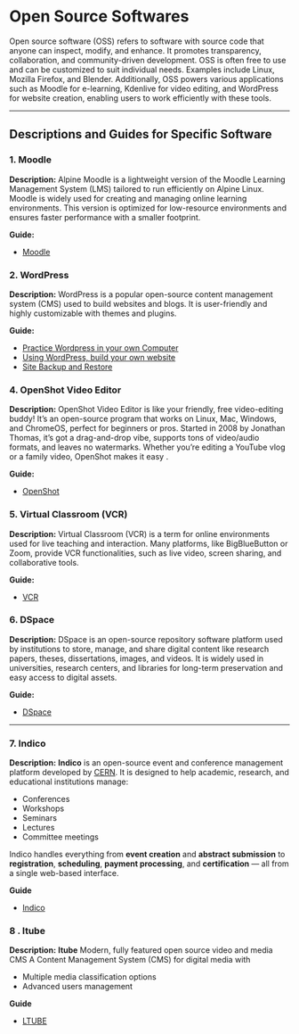 # Open Source Softwares

Open source software (OSS) refers to software with source code that anyone can inspect, modify, and enhance. It promotes transparency, collaboration, and community-driven development. OSS is often free to use and can be customized to suit individual needs. Examples include Linux, Mozilla Firefox, and Blender. Additionally, OSS powers various applications such as Moodle for e-learning, Kdenlive for video editing, and WordPress for website creation, enabling users to work efficiently with these tools.

---

## **Descriptions and Guides for Specific Software**

### **1. Moodle**
**Description:**
Alpine Moodle is a lightweight version of the Moodle Learning Management System (LMS) tailored to run efficiently on Alpine Linux. Moodle is widely used for creating and managing online learning environments. This version is optimized for low-resource environments and ensures faster performance with a smaller footprint.

**Guide:**
- [Moodle](https://github.com/LEARN-LK/lms/tree/master)


### **2. WordPress**
**Description:**
WordPress is a popular open-source content management system (CMS) used to build websites and blogs. It is user-friendly and highly customizable with themes and plugins.

**Guide:**
<!-- - [Wordpress installation](https://github.com/LEARN-LK/Open-Source-Softwares/blob/main/wp.md) -->
- [Practice Wordpress in your own Computer](https://github.com/LEARN-LK/Open-Source-Softwares/blob/main/Practice-Wordpress.md)
- [Using WordPress, build your own website](https://github.com/LEARN-LK/Open-Source-Softwares/blob/main/build-website.md)
- [Site Backup and Restore](https://github.com/LEARN-LK/Open-Source-Softwares/blob/main/Site-Backup%26Restore.md)
<!--
### **3.  Koha Library Management System** 
**Guide:**
- [koha](https://github.com/LEARN-LK/Open-Source-Softwares/blob/main/koha.md)  -->

### **4. OpenShot Video Editor**  
**Description:**
OpenShot Video Editor is like your friendly, free video-editing buddy! It’s an open-source program that works on Linux, Mac, Windows, and ChromeOS, perfect for beginners or pros. Started in 2008 by Jonathan Thomas, it’s got a drag-and-drop vibe, supports tons of video/audio formats, and leaves no watermarks. Whether you’re editing a YouTube vlog or a family video, OpenShot makes it easy .

**Guide:**
- [OpenShot](https://github.com/LEARN-LK/Openshot/blob/main/README.md)
  

### **5. Virtual Classroom (VCR)**
**Description:**
Virtual Classroom (VCR) is a term for online environments used for live teaching and interaction. Many platforms, like BigBlueButton or Zoom, provide VCR functionalities, such as live video, screen sharing, and collaborative tools.

**Guide:**
- [VCR](https://github.com/LEARN-LK/VCR)


<!-- ### **6. CapCut Video Editor**
**Description:**

CapCut is a free, user-friendly video editing app developed by ByteDance (the creators of TikTok). It is available for both mobile (iOS and Android) and desktop platforms. CapCut is widely used for creating short videos, vlogs, TikTok content, and more. It offers a wide range of editing tools, effects, and features that make it suitable for both beginners and advanced users.

**Guide:**
- [CapCut](https://github.com/LEARN-LK/Open-Source-Softwares/blob/main/CapCut.md)
-->

### **6. DSpace**
**Description:**
DSpace is an open-source repository software platform used by institutions to store, manage, and share digital content like research papers, theses, dissertations, images, and videos. It is widely used in universities, research centers, and libraries for long-term preservation and easy access to digital assets.


**Guide:**
- [DSpace](https://github.com/LEARN-LK/DSpace/blob/main/README.md)

---

### **7. Indico**
**Description:**
**Indico** is an open-source event and conference management platform developed by [CERN](https://cern.ch). It is designed to help academic, research, and educational institutions manage:

* Conferences
* Workshops
* Seminars
* Lectures
* Committee meetings

Indico handles everything from **event creation** and **abstract submission** to **registration**, **scheduling**, **payment processing**, and **certification** — all from a single web-based interface.

**Guide**
- [Indico](https://github.com/LEARN-LK/Indico/blob/main/README.md)

### **8 . Itube**
**Description:**
**Itube**  Modern, fully featured open source video and media CMS A Content Management System (CMS) for digital media with
 - Multiple media classification options
 - Advanced users management

**Guide**
- [LTUBE](https://github.com/LEARN-LK/LTUBE/tree/main)



<!-- ### **8. Video On Demand (OBS Studio).
**Description**
**OBS Studio** -  -->
